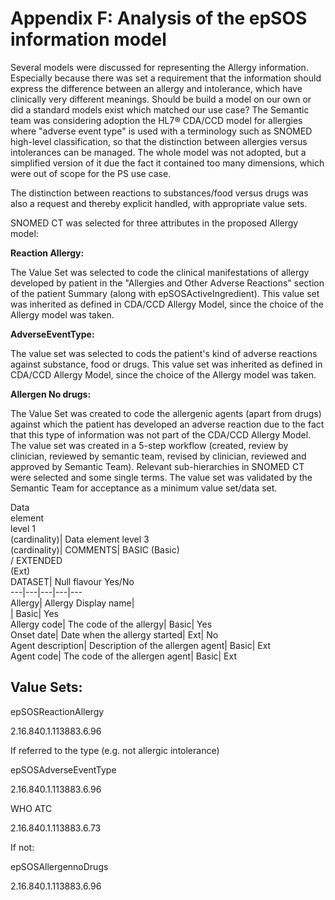# Appendix F: Analysis of the epSOS information model

Several models were discussed for representing the Allergy information. Especially because there was set a requirement that the information should express the difference between an allergy and intolerance, which have clinically very different meanings. Should be build a model on our own or did a standard models exist which matched our use case? The Semantic team was considering adoption the HL7® CDA/CCD model for allergies where "adverse event type" is used with a terminology such as SNOMED high-level classification, so that the distinction between allergies versus intolerances can be managed. The whole model was not adopted, but a simplified version of it due the fact it contained too many dimensions, which were out of scope for the PS use case.

The distinction between reactions to substances/food versus drugs was also a request and thereby explicit handled, with appropriate value sets.

SNOMED CT was selected for three attributes in the proposed Allergy model:

**Reaction Allergy:**

The Value Set was selected to code the clinical manifestations of allergy developed by patient in the "Allergies and Other Adverse Reactions" section of the patient Summary (along with epSOSActiveIngredient). This value set was inherited as defined in CDA/CCD Allergy Model, since the choice of the Allergy model was taken.

**AdverseEventType:**

The value set was selected to cods the patient's kind of adverse reactions against substance, food or drugs. This value set was inherited as defined in CDA/CCD Allergy Model, since the choice of the Allergy model was taken.

**Allergen No drugs:**

The Value Set was created to code the allergenic agents (apart from drugs) against which the patient has developed an adverse reaction due to the fact that this type of information was not part of the CDA/CCD Allergy Model. The value set was created in a 5-step workflow (created, review by clinician, reviewed by semantic team, revised by clinician, reviewed and approved by Semantic Team). Relevant sub-hierarchies in SNOMED CT were selected and some single terms. The value set was validated by the Semantic Team for acceptance as a minimum value set/data set.

  

Data   
element   
level 1   
(cardinality)| Data element level 3   
(cardinality)| COMMENTS| BASIC (Basic)   
/ EXTENDED   
(Ext)   
DATASET| Null flavour Yes/No  
---|---|---|---|---  
Allergy| Allergy Display name|   
| Basic| Yes  
Allergy code| The code of the allergy| Basic| Yes  
Onset date| Date when the allergy started| Ext| No  
Agent description| Description of the allergen agent| Basic| Ext  
Agent code| The code of the allergen agent| Basic| Ext  
  
## Value Sets:

epSOSReactionAllergy

2.16.840.1.113883.6.96

If referred to the type (e.g. not allergic intolerance)

epSOSAdverseEventType

2.16.840.1.113883.6.96

WHO ATC

2.16.840.1.113883.6.73

If not:

epSOSAllergennoDrugs

2.16.840.1.113883.6.96
